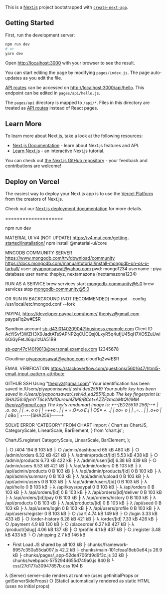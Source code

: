 This is a [Next.js](https://nextjs.org/) project bootstrapped with [`create-next-app`](https://github.com/vercel/next.js/tree/canary/packages/create-next-app).

## Getting Started

First, run the development server:

```bash
npm run dev
# or
yarn dev
```

Open [http://localhost:3000](http://localhost:3000) with your browser to see the result.

You can start editing the page by modifying `pages/index.js`. The page auto-updates as you edit the file.

[API routes](https://nextjs.org/docs/api-routes/introduction) can be accessed on [http://localhost:3000/api/hello](http://localhost:3000/api/hello). This endpoint can be edited in `pages/api/hello.js`.

The `pages/api` directory is mapped to `/api/*`. Files in this directory are treated as [API routes](https://nextjs.org/docs/api-routes/introduction) instead of React pages.

## Learn More

To learn more about Next.js, take a look at the following resources:

- [Next.js Documentation](https://nextjs.org/docs) - learn about Next.js features and API.
- [Learn Next.js](https://nextjs.org/learn) - an interactive Next.js tutorial.

You can check out [the Next.js GitHub repository](https://github.com/vercel/next.js/) - your feedback and contributions are welcome!

## Deploy on Vercel

The easiest way to deploy your Next.js app is to use the [Vercel Platform](https://vercel.com/new?utm_medium=default-template&filter=next.js&utm_source=create-next-app&utm_campaign=create-next-app-readme) from the creators of Next.js.

Check out our [Next.js deployment documentation](https://nextjs.org/docs/deployment) for more details.

====================

npm run dev

MATERIAL UI V4 (NOT UPDATE)
https://v4.mui.com/getting-started/installation/
npm install @material-ui/core

MNGODB COMMUNITY SERVER
https://www.mongodb.com/try/download/community
https://docs.mongodb.com/manual/tutorial/install-mongodb-on-os-x-tarball/
user: piyapoonsawat@yahoo.com
pwd: mongo1234
username : piya
database user name: thepiyz, nextamazona (nextamazona1234)

RUN AS A SERVICE
brew services start mongodb-community@5.0
brew services stop mongodb-community@5.0

OR RUN IN BACKGROUND (NOT RECOMMENDED)
mongod --config /usr/local/etc/mongod.conf --fork

PAYPAL
https://developer.paypal.com/home/
thepiyz@gmail.com
paypal1q2w#E$R

Sandbox account
sb-d43l014020904@business.example.com
Client ID
AcYiSvf3WZH3X9JadtATs9APNP2qCUCQsj0LxyR5q4ufjU45qH7XO5ZuUwi6OiGyFetJl6qu1zUA51B9

sb-pzn47c14019813@personal.example.com
12345678

Cloudinar
piyapoonsawat@yahoo.com
cloud1q2w#E$R

EMAIL VERIFICATION
https://stackoverflow.com/questions/5601647/html5-email-input-pattern-attribute

GITHUB SSH
Using "thepiyz@gmail.com"
Your identification has been saved in /Users/piyapoonsawat/.ssh/id*ed25519
Your public key has been saved in /Users/piyapoonsawat/.ssh/id_ed25519.pub
The key fingerprint is:
SHA256:6fymYT6cVNMlOureuhIZM9/BCet+AZZFzmcbMtQV/MM thepiyz@gmail.com
The key's randomart image is:
+--[ED25519 256]--+
| .o. oo. |
| .+. o o |
| *=++o.. |
| + =.O=.o E.|
| OS= +. .|
| oo= o |
| \_=. . |
| .o*+o |
| o*Bo |
+----[SHA256]-----+

SOLVE ERROR 'CATEGORY' FROM CHART
import {
Chart as ChartJS,
CategoryScale,
LinearScale,
BarElement,
} from 'chart.js';

ChartJS.register(
CategoryScale,
LinearScale,
BarElement,
);

├ ○ /404 194 B 103 kB
├ ○ /admin/dashboard 65 kB 480 kB
├ ○ /admin/orders 6.32 kB 421 kB
├ λ /admin/product/[id] 5.53 kB 438 kB
├ ○ /admin/products 6.73 kB 422 kB
├ λ /admin/user/[id] 6.38 kB 439 kB
├ ○ /admin/users 6.53 kB 421 kB
├ λ /api/admin/orders 0 B 103 kB
├ λ /api/admin/products 0 B 103 kB
├ λ /api/admin/products/[id] 0 B 103 kB
├ λ /api/admin/summary 0 B 103 kB
├ λ /api/admin/upload 0 B 103 kB
├ λ /api/admin/users 0 B 103 kB
├ λ /api/admin/users/[id] 0 B 103 kB
├ λ /api/hello 0 B 103 kB
├ λ /api/keys/paypal 0 B 103 kB
├ λ /api/orders 0 B 103 kB
├ λ /api/orders/[id] 0 B 103 kB
├ λ /api/orders/[id]/deliver 0 B 103 kB
├ λ /api/orders/[id]/pay 0 B 103 kB
├ λ /api/orders/history 0 B 103 kB
├ λ /api/products 0 B 103 kB
├ λ /api/products/[id] 0 B 103 kB
├ λ /api/seed 0 B 103 kB
├ λ /api/users/login 0 B 103 kB
├ λ /api/users/profile 0 B 103 kB
├ λ /api/users/register 0 B 103 kB
├ ○ /cart 4.74 kB 149 kB
├ ○ /login 3.33 kB 433 kB
├ ○ /order-history 6.28 kB 421 kB
├ λ /order/[id] 7.33 kB 426 kB
├ ○ /payment 4.9 kB 130 kB
├ ○ /placeorder 6.27 kB 427 kB
├ λ /product/[slug] 4.06 kB 137 kB
├ ○ /profile 4.1 kB 437 kB
├ ○ /register 3.48 kB 433 kB
└ ○ /shipping 2.7 kB 146 kB

- First Load JS shared by all 103 kB
  ├ chunks/framework-8957c350a55da097.js 42.2 kB
  ├ chunks/main-101cfeaa18eb0e64.js 26.9 kB
  ├ chunks/pages/\_app-52de4706fd9d9f3c.js 33 kB
  ├ chunks/webpack-5752944655d749a0.js 840 B
  └ css/27d177a30947857b.css 194 B

λ (Server) server-side renders at runtime (uses getInitialProps or getServerSideProps)
○ (Static) automatically rendered as static HTML (uses no initial props)
